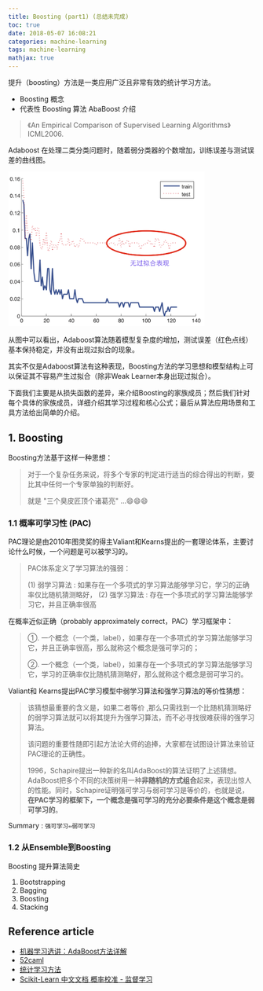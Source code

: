 ```yaml
---
title: Boosting (part1) (总结未完成)
toc: true
date: 2018-05-07 16:08:21
categories: machine-learning
tags: machine-learning
mathjax: true
---
```


<script type="text/x-mathjax-config">
  MathJax.Hub.Config({
    extensions: ["tex2jax.js"],
    jax: ["input/TeX"],
    tex2jax: {
      inlineMath: [ ['$','$'], ['\\(','\\)'] ],
      displayMath: [ ['$$','$$']],
      processEscapes: true
    }
  });
</script>
<script type="text/javascript" src="https://cdn.mathjax.org/mathjax/latest/MathJax.js?config=TeX-AMS_HTML,http://myserver.com/MathJax/config/local/local.js">
</script>

提升（boosting）方法是一类应用广泛且非常有效的统计学习方法。

- Boosting 概念
- 代表性 Boosting 算法 AbaBoost 介绍

<!-- more -->

> 《An Empirical Comparison of Supervised Learning Algorithms》ICML2006.

Adaboost 在处理二类分类问题时，随着弱分类器的个数增加，训练误差与测试误差的曲线图。

<div class="limg1">
<img src="/images/ml/ml_boosting_adaboost_binary_classification.png" width="400" />
</div>

从图中可以看出，Adaboost算法随着模型复杂度的增加，测试误差（红色点线）基本保持稳定，并没有出现过拟合的现象。

其实不仅是Adaboost算法有这种表现，Boosting方法的学习思想和模型结构上可以保证其不容易产生过拟合（除非Weak Learner本身出现过拟合）。

下面我们主要是从损失函数的差异，来介绍Boosting的家族成员；然后我们针对每个具体的家族成员，详细介绍其学习过程和核心公式；最后从算法应用场景和工具方法给出简单的介绍。

## 1. Boosting

Boosting方法基于这样一种思想：

> 对于一个复杂任务来说，将多个专家的判定进行适当的综合得出的判断，要比其中任何一个专家单独的判断好。
> 
> 就是 "三个臭皮匠顶个诸葛亮" …😄😄😄

### 1.1 概率可学习性 (PAC)

PAC理论是由2010年图灵奖的得主Valiant和Kearns提出的一套理论体系，主要讨论什么时候，一个问题是可以被学习的。

> PAC体系定义了学习算法的强弱：
> 
> (1) 弱学习算法 : 如果存在一个多项式的学习算法能够学习它，学习的正确率仅比随机猜测略好，
> (2) 强学习算法 : 存在一个多项式的学习算法能够学习它，并且正确率很高

在概率近似正确（probably approximately correct，PAC）学习框架中：

> ①. 一个概念（一个类，label），如果存在一个多项式的学习算法能够学习它，并且正确率很高，那么就称这个概念是强可学习的；
>
> ②. 一个概念（一个类，label），如果存在一个多项式的学习算法能够学习它，学习的正确率仅比随机猜测略好，那么就称这个概念是弱可学习的。
>
 
Valiant和 Kearns提出PAC学习模型中弱学习算法和强学习算法的等价性猜想：
 
> 该猜想最重要的含义是，如果二者等价 ,那么只需找到一个比随机猜测略好的弱学习算法就可以将其提升为强学习算法，而不必寻找很难获得的强学习算法。
> 
> 该问题的重要性随即引起方法论大师的追捧，大家都在试图设计算法来验证PAC理论的正确性。
> 
> 1996，Schapire提出一种新的名叫AdaBoost的算法证明了上述猜想。AdaBoost把多个不同的决策树用一种**非随机的方式组合**起来，表现出惊人的性能。同时，Schapire证明强可学习与弱可学习是等价的，也就是说，**在PAC学习的框架下，一个概念是强可学习的充分必要条件是这个概念是弱可学习的**。

Summary : `强可学习⇔弱可学习`

### 1.2 从Ensemble到Boosting

Boosting 提升算法简史

1. Bootstrapping
2. Bagging
3. Boosting
4. Stacking

<!-- more -->

## Reference article

- [机器学习选讲：AdaBoost方法详解][l4]
- [52caml][l1]
- [统计学习方法][l2]
- [Scikit-Learn 中文文档 概率校准 - 监督学习][l3]

[l1]: http://www.52caml.com/head_first_ml/ml-chapter6-boosting-family/
[l2]: https://www.zhihu.com/question/49386395
[l3]: https://blog.csdn.net/u010859707/article/details/78677989
[l4]: http://bbs.quanttech.cn/article/524

[img1]: /images/ml/ml_boosting_adaboost_binary_classification.png



